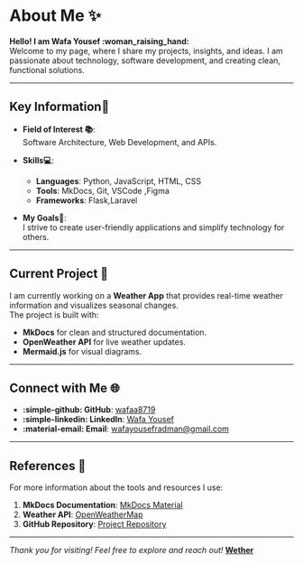 # About Me ✨

 **Hello! I am Wafa Yousef :woman_raising_hand:**  
Welcome to my page, where I share my projects, insights, and ideas. I am passionate about technology, software development, and creating clean, functional solutions.

---

## Key Information:key:

- **Field of Interest :books:**:  
  Software Architecture, Web Development, and APIs.

- **Skills💻**:  
  - **Languages**: Python, JavaScript, HTML, CSS  
  - **Tools**: MkDocs, Git, VSCode ,Figma
  - **Frameworks**: Flask,Laravel

- **My Goals🌟**:  
  I strive to create user-friendly applications and simplify technology for others.  

---

## Current Project 🚀 

I am currently working on a **Weather App** that provides real-time weather information and visualizes seasonal changes.  
The project is built with:
- **MkDocs** for clean and structured documentation.  
- **OpenWeather API** for live weather updates.  
- **Mermaid.js** for visual diagrams.

---


## Connect with Me  🌐

- **:simple-github: GitHub**: [wafaa8719](https://github.com/wafaa8719)  
- **:simple-linkedin: LinkedIn**: [Wafa Yousef](https://linkedin.com/)  
- **:material-email: Email**: [wafayousefradman@gmail.com](mailto:wafayousefradman@gmail.com)  

---

## References 📝

For more information about the tools and resources I use:  
1. **MkDocs Documentation**: [MkDocs Material](https://squidfunk.github.io/mkdocs-material/)  
2. **Weather API**: [OpenWeatherMap](https://openweathermap.org/api)  
3. **GitHub Repository**: [Project Repository](https://github.com/wafaa8719/weather-app)  

---

 *Thank you for visiting! Feel free to explore and reach out!* **[Wether](https://github.com/wafaa8719/wether-site.gitp)**

